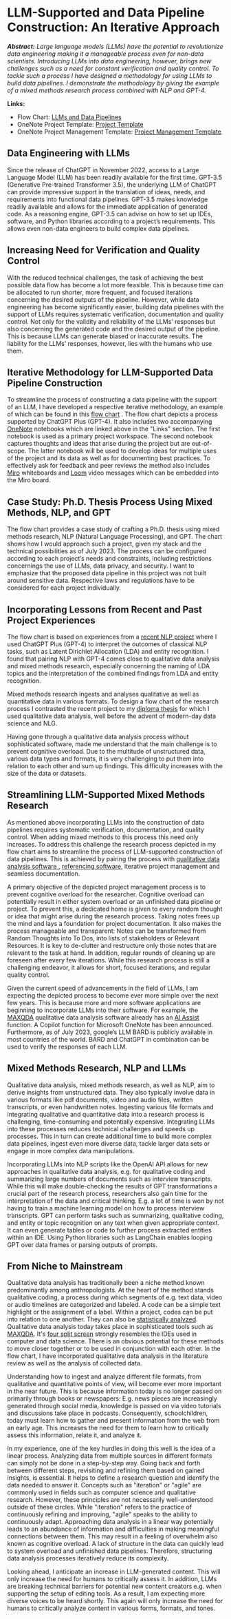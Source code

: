 # LLM-Supported and Data Pipeline Construction: An Iterative Approach

_**Abstract:** Large language models (LLMs) have the potential to revolutionize data engineering making it a manageable process even for non-data scientists. Introducing LLMs into data engineering, however, brings new challenges such as a need for constant verification and quality control. To tackle such a process I have designed a methodology for using LLMs to build data pipelines. I demonstrate the methodology by giving the example of a mixed methods research process combined with NLP and GPT-4._

**Links:**

* Flow Chart: [LLMs and Data Pipelines](https://miro.com/app/board/uXjVM5oQRrU=/?share_link_id=552570215729)
* OneNote Project Template: [Project Template](https://1drv.ms/o/s!AsSD_ioRrpmaizbbmHbAn16xLTOR?e=Y2dPks)
* OneNote Project Management Template: [ Project Management Template](https://1drv.ms/o/s!AsSD_ioRrpmaiyVo9dKR6ndVQ26N?e=fOYugo)

## Data Engineering with LLMs 

Since the release of ChatGPT in November 2022, access to a Large Language Model (LLM) has been readily available for the first time. GPT-3.5 (Generative Pre-trained Transformer 3.5), the underlying LLM of ChatGPT can provide impressive support in the translation of ideas, needs, and requirements into functional data pipelines. GPT-3.5 makes knowledge readily available and allows for the immediate application of generated code. As a reasoning engine, GPT-3.5 can advise on how to set up IDEs, software, and Python libraries according to a project’s requirements. This allows even non-data engineers to build complex data pipelines.  

## Increasing Need for Verification and Quality Control 

With the reduced technical challenges, the task of achieving the best possible data flow has become a lot more feasible. This is because time can be allocated to run shorter, more frequent, and focused iterations concerning the desired outputs of the pipeline. However, while data engineering has become significantly easier, building data pipelines with the support of LLMs requires systematic verification, documentation and quality control. Not only for the validity and reliability of the LLMs’ responses but also concerning the generated code and the desired output of the pipeline. This is because LLMs can generate biased or inaccurate results. The liability for the LLMs’ responses, however, lies with the humans who use them. 

## Iterative Methodology for LLM-Supported Data Pipeline Construction 

To streamline the process of constructing a data pipeline with the support of an LLM, I have developed a respective iterative methodology, an example of which can be found in this [flow chart](https://miro.com/app/board/uXjVM5oQRrU=/?share_link_id=552570215729) . The flow chart depicts a process supported by ChatGPT Plus (GPT-4). It also includes two accompanying [OneNote](https://www.onenote.com/?public=1&omkt=en-EN) notebooks which are linked above in the "Links" section. The first notebook is used as a primary project workspace. The second notebook captures thoughts and ideas that arise during the project but are out-of-scope. The latter notebook will be used to develop ideas for multiple uses of the project and its data as well as for documenting best practices. To effectively ask for feedback and peer reviews the method also includes [Miro](https://miro.com) whiteboards and [Loom](https://miro.com) video messages which can be embedded into the Miro board.

## Case Study: Ph.D. Thesis Process Using Mixed Methods, NLP, and GPT 

The flow chart provides a case study of crafting a Ph.D. thesis using mixed methods research, NLP (Natural Language Processing), and GPT. The chart shows how I would approach such a project, given my stack and the technical possibilities as of July 2023. The process can be configured according to each project’s needs and constraints, including restrictions concernings the use of LLMs, data privacy, and security. I want to emphasize that the proposed data pipeline in this project was not built around sensitive data. Respective laws and regulations have to be considered for each project individually.  

## Incorporating Lessons from Recent and Past Project Experiences 

The flow chart is based on experiences from a [recent NLP project](https://github.com/tanwolf/NLP_Requirements-Engineering) where I used ChatGPT Plus (GPT-4) to interpret the outcomes of classical NLP tasks, such as Latent Dirichlet Allocation (LDA) and entity recognition. I found that pairing NLP with GPT-4 comes close to qualitative data analysis and mixed methods research, especially concerning the naming of LDA topics and the interpretation of the combined findings from LDA and entity recognition.   

Mixed methods research ingests and analyses qualitative as well as quantitative data in various formats. To design a flow chart of the research process I contrasted the recent project to my [diploma thesis](quadripolar_identity_model.pdf)  for which I used qualitative data analysis, well before the advent of modern-day data science and NLG.  

Having gone through a qualitative data analysis process without sophisticated software, made me understand that the main challenge is to prevent cognitive overload. Due to the multitude of unstructured data, various data types and formats, it is very challenging to put them into relation to each other and sum up findings. This difficulty increases with the size of the data or datasets.  

## Streamlining LLM-Supported Mixed Methods Research 

As mentioned above incorporating LLMs into the construction of data pipelines requires systematic verification, documentation, and quality control. When adding mixed methods to this process this need only increases. To address this challenge the research process depicted in my flow chart aims to streamline the process of LLM-supported construction of data pipelines. This is achieved by pairing the process with [qualitative data analysis software ](https://www.maxqda.com/) , [referencing software](https://www.citavi.com/en), iterative project management and seamless documentation.  

A primary objective of the depicted project management process is to prevent cognitive overload for the researcher. Cognitive overload can potentially result in either system overload or an unfinished data pipeline or project. To prevent this, a dedicated home is given to every random thought or idea that might arise during the research process. Taking notes frees up the mind and lays a foundation for project documentation. It also makes the process manageable and transparent: Notes can be transformed from Random Thoughts into To Dos, into lists of stakeholders or Relevant Resources. It is key to de-clutter and restructure only those notes that are relevant to the task at hand. In addition, regular rounds of cleaning up are foreseen after every few iterations. While this research process is still a challenging endeavor, it allows for short, focused iterations, and regular quality control.  

Given the current speed of advancements in the field of LLMs, I am expecting the depicted process to become ever more simple over the next few years. This is because more and more software applications are beginning to incorporate LLMs into their software. For example, the [MAXQDA](https://www.maxqda.com/) qualitative data analysis software already has an [AI Assist](https://www.maxqda.com/products/ai-assist) function. A Copilot function for Microsoft OneNote has been announced. Furthermore, as of July 2023, google’s LLM BARD is publicly available in most countries of the world. BARD and ChatGPT in combination can be used to verify the responses of each LLM. 

## Mixed Methods Research, NLP and LLMs 

Qualitative data analysis, mixed methods research, as well as NLP, aim to derive insights from unstructured data. They also typically involve data in various formats like pdf documents, video and audio files, written transcripts, or even handwritten notes. Ingesting various file formats and integrating qualitative and quantitative data into a research process is challenging, time-consuming and potentially expensive. Integrating LLMs into these processes reduces technical challenges and speeds up processes. This in turn can create additional time to build more complex data pipelines, ingest even more diverse data, tackle larger data sets or engage in more complex data manipulations.  

Incorporating LLMs into NLP scripts like the OpenAI API allows for new approaches in qualitative data analysis, e.g. for qualitative coding and summarizing large numbers of documents such as interview transcripts. While this will make double-checking the results of GPT transformations a crucial part of the research process, researchers also gain time for the interpretation of the data and critical thinking. E.g. a lot of time is won by not having to train a machine learning model on how to process interview transcripts. GPT can perform tasks such as summarizing, qualitative coding, and entity or topic recognition on any text when given appropriate context. It can even generate tables or code to further process extracted entities within an IDE. Using Python libraries such as LangChain enables looping GPT over data frames or parsing outputs of prompts.   

## From Niche to Mainstream

Qualitative data analysis has traditionally been a niche method known predominantly among anthropologists. At the heart of the method stands qualitative coding, a process during which segments of e.g. text data, video or audio timelines are categorized and labeled. A code can be a simple text highlight or the assignment of a label. Within a project, codes can be put into relation to one another. They can also be [statistically analyzed](https://www.maxqda.com/products/maxqda-analytics-pro). Qualitative data analysis today takes place in sophisticated tools such as [MAXQDA](https://www.maxqda.com/). It's [four split screen](https://www.maxqda.com/help-mx22/screens-and-menus/the-maxqda-interface-and-the-four-main-windows) strongly resembles the IDEs used in computer and data science. There is an obvious potential for these methods to move closer together or to be used in conjunction with each other. In the flow chart, I have incorporated qualitative data analysis in the literature review as well as the analysis of collected data.

Understanding how to ingest and analyze different file formats, from qualitative and quantitative points of view, will become ever more important in the near future. This is because information today is no longer passed on primarily through books or newspapers: E.g. news pieces are increasingly generated through social media, knowledge is passed on via video tutorials and discussions take place in podcasts. Consequently, schoolchildren, today must learn how to gather and present information from the web from an early age. This increases the need for them to learn how to critically assess this information, relate it, and analyze it. 

In my experience, one of the key hurdles in doing this well is the idea of a linear process. Analyzing data from multiple sources in different formats can simply not be done in a step-by-step way. Going back and forth between different steps, revisiting and refining them based on gained insights, is essential. It helps to define a research question and identify the data needed to answer it. Concepts such as "iteration" or "agile" are commonly used in fields such as computer science and qualitative research. However, these principles are not necessarily well-understood outside of these circles. While "iteration" refers to the practice of continuously refining and improving, "agile" speaks to the ability to continuously adapt. Approaching data analysis in a linear way potentially leads to an abundance of information and difficulties in making meaningful connections between them. This may result in a feeling of overwhelm also known as cognitive overload. A lack of structure in the data can quickly lead to system overload and unfinished data pipelines. Therefore, structuring data analysis processes iteratively reduce its complexity. 

Looking ahead, I anticipate an increase in LLM-generated content. This will only increase the need for humans to critically assess it. In addition, LLMs are breaking technical barriers for potential new content creators e.g. when supporting the setup of editing tools. As a result, I am expecting more diverse voices to be heard shortly. This again will only increase the need for humans to critically analyze content in various forms, formats, and tones.
